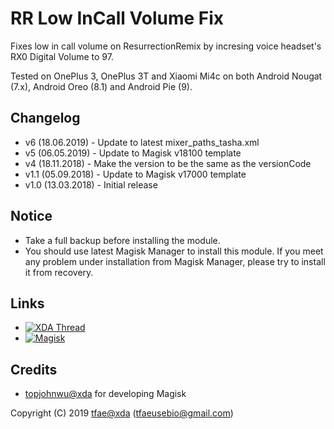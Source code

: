 RR Low InCall Volume Fix
==========

Fixes low in call volume on ResurrectionRemix by incresing voice headset's RX0 Digital Volume to 97.

Tested on OnePlus 3, OnePlus 3T and Xiaomi Mi4c on both Android Nougat (7.x), Android Oreo (8.1) and Android Pie (9).


## Changelog
* v6   (18.06.2019) - Update to latest mixer_paths_tasha.xml
* v5   (06.05.2019) - Update to Magisk v18100 template
* v4   (18.11.2018) - Make the version to be the same as the versionCode
* v1.1 (05.09.2018) - Update to Magisk v17000 template
* v1.0 (13.03.2018) - Initial release


## Notice
* Take a full backup before installing the module.
* You should use latest Magisk Manager to install this module. If you meet any problem under installation from Magisk Manager, please try to install it from recovery.


## Links
* [![XDA Thread](https://img.shields.io/badge/XDA-Thread-orange.svg)](https://forum.xda-developers.com/apps/magisk/magisk-rr-low-incall-volume-fix-v4-t3868519/post78190423#post78190423)
* [![Magisk](https://img.shields.io/badge/Magisk-v17%2B-brightgreen.svg)](https://forum.xda-developers.com/apps/magisk/official-magisk-v7-universal-systemless-t3473445)


## Credits
* <a href="https://forum.xda-developers.com/member.php?u=4470081">topjohnwu@xda</a> for developing Magisk


Copyright (C) 2019 <a href="https://forum.xda-developers.com/member.php?u=6415870">tfae@xda</a> (tfaeusebio@gmail.com)
